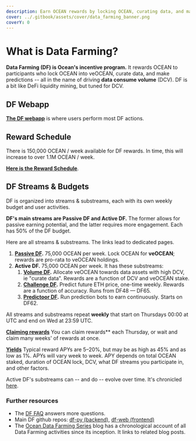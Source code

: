 ```yaml
---
description: Earn OCEAN rewards by locking OCEAN, curating data, and making predictions.
cover: ../.gitbook/assets/cover/data_farming_banner.png
coverY: 0
---
```


# What is Data Farming?

**Data Farming (DF) is Ocean's incentive program.** It rewards OCEAN to participants who lock OCEAN into veOCEAN, curate data, and make predictions -- all in the name of driving **data consume volume** (DCV). DF is a bit like DeFi liquidity mining, but tuned for DCV.

## DF Webapp

**[The DF webapp](https://df.oceandao.org)** is where users perform most DF actions.

## Reward Schedule

There is 150,000 OCEAN / week available for DF rewards. In time, this will increase to over 1.1M OCEAN / week.

**[Here is the Reward Schedule](ocean-reward-schedule.md)**. 

## DF Streams & Budgets

DF is organized into streams & substreams, each with its own weekly budget and user activities.

**DF's main streams are Passive DF and Active DF.** The former allows for passive earning potential, and the latter requires more engagement. Each has 50% of the DF budget.

Here are all streams & substreams. The links lead to dedicated pages.

1. **[Passive DF](veocean-passivedf.md).** 75,000 OCEAN per week. Lock OCEAN for **veOCEAN**; rewards are pro-rata to veOCEAN holdings.
1. **Active DF.** 75,000 OCEAN per week. It has these substreams:
   1. **[Volume DF](volumedf.md).** Allocate veOCEAN towards data assets with high DCV, ie "curate data". Rewards are a function of DCV and veOCEAN stake.
   1. **[Challenge DF](challengedf.md).** Predict future ETH price, one-time weekly. Rewards are a function of accuracy. Runs from DF48 — DF65.
   1. **[Predictoor DF](predictoordf.md).** Run prediction bots to earn continuously. Starts on DF62.

All streams and substreams repeat **weekly** that start on Thursdays 00:00 at UTC and end on Wed at 23:59 UTC.

**[Claiming rewards](claim-rewards.md)** You can claim rewards** each Thursday, or wait and claim many weeks' of rewards at once.

**[Yields](apys.md)** Typical reward APYs are 5–20%, but may be as high as 45% and as low as 1%. APYs will vary week to week. APY depends on total OCEAN staked, duration of OCEAN lock, DCV, what DF streams you participate in, and other factors.

Active DF's substreams can -- and do -- evolve over time. It's chronicled [here](https://blog.oceanprotocol.com/ocean-data-farming-series-c7922f1d0e45).

### Further resources

- The [DF FAQ](faq.md) answers more questions.
- Main DF github repos: [df-py (backend)](https://github.com/oceanprotocol/df-py), [df-web (frontend)](https://github.com/oceanprotocol/df-web)
- The [Ocean Data Farming Series](https://blog.oceanprotocol.com/ocean-data-farming-series-c7922f1d0e45) blog has a chronological account of all Data Farming activities since its inception. It links to related blog posts.

